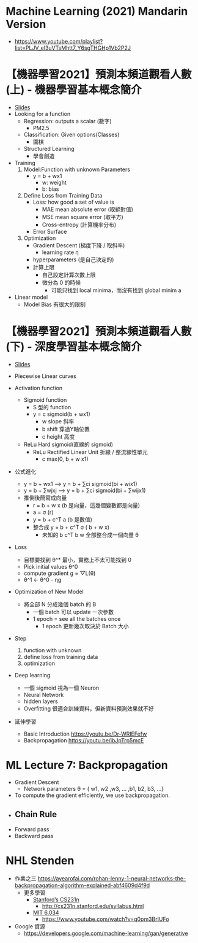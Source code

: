 # Machine Learning (2021) Mandarin Version
- https://www.youtube.com/playlist?list=PLJV_el3uVTsMhtt7_Y6sgTHGHp1Vb2P2J

# 【機器學習2021】預測本頻道觀看人數 (上) - 機器學習基本概念簡介
- [Slides](https://www.youtube.com/redirect?event=video_description&redir_token=QUFFLUhqbkVKWHF0bndkbmVBQTdMdVlfMVhuNko0dzRld3xBQ3Jtc0tsRzhvbDRuMGE0ckRGOUxCQ1pVUGtzVnNSUDdEQWU4eTJTMEJCTmRzZkpWSXM1LTRGbUdxaV9wSXZjMml4bTN2ZS1mVU1HOElHX21reHFDbUlvX0JvX2dEc0hfSWxOWmxPYkFCenMyS1hfU25wTTVwbw&q=https%3A%2F%2Fspeech.ee.ntu.edu.tw%2F%7Ehylee%2Fml%2Fml2021-course-data%2Fregression%2520%28v16%29.pdf) 
- Looking for a function
    - Regression: outputs a scalar (數字)
        - PM2.5
    - Classification: Given options(Classes)
        - 圍棋
    - Structured Learning
        - 學會創造
- Training
    1. Model:Function with unknown Parameters
        - y = b + wx1
            - w: weight
            - b: bias 
    2. Define Loss from Training Data 
        - Loss: how good a set of value is
            - MAE mean absolute error (取絕對值)
            - MSE mean square error (取平方)
            - Cross-entropy (計算機率分布)
        - Error Surface
    3. Optimization
        - Gradient Descent (梯度下降 / 取斜率)
            - learning rate η
        - hyperparameters (是自己決定的)
        - 計算上限
            - 自己設定計算次數上限
            - 微分為 0 的時候
                - 可能只找到 local minima，而沒有找到 global minim a
- Linear model
    - Model Bias 有很大的限制

# 【機器學習2021】預測本頻道觀看人數 (下) - 深度學習基本概念簡介

- [Slides](https://www.youtube.com/redirect?event=video_description&redir_token=QUFFLUhqbnBtQlVlTFlpWXVhQ0dnU2R4MHNRcUxfanhVQXxBQ3Jtc0tra2tMYlFJQ3FxZmMzWkNOUW5FMXVSUTQxYVNrcnhreVMxTlZsVVV4VG1WeEJXTjF4SHNfQnVUUzhDMVpqLTNMd2h0alNmbHktcUppNVB4Vmt2OFBRZVFRZ08wYWg1eC1HYll4bzBFaE1EOTJXQTRoSQ&q=https%3A%2F%2Fspeech.ee.ntu.edu.tw%2F%7Ehylee%2Fml%2Fml2021-course-data%2Fregression%2520%28v16%29.pdf)
- Piecewise Linear curves
- Activation function
    - Sigmoid function
        - S 型的 function
        - y = c sigmoid(b + wx1)
            - w slope 斜率
            - b shift 穿過Y軸位置
            - c height 高度
    - ReLu   Hard sigmoid(直線的 sigmoid)
        - ReLu Rectified Linear Unit 折線 / 整流線性單元
            - c max(0, b + w x1)

- 公式進化 
    - y = b + wx1 --> y = b + ∑ci sigmoid(bi + wix1)
    - y = b + ∑wjxj --> y = b + ∑ci sigmoid(bi + ∑wijx1)
    - 推倒後簡寫成向量
        - r = b + w x (b 是向量，這幾個變數都是向量)
        - a = σ (r)
        - y = b + c^T a (b 是數值)
        - 整合成 y = b + c^T σ ( b + w x)
            - 未知的 b c^T b w 全部整合成一個向量 θ
- Loss
    - 目標要找到 θ^* 最小，實務上不太可能找到 0
    - Pick initial values θ^0
    - compute gradient g = ▽L(θ)
    - θ^1 ← θ^0 - ηg
- Optimization of New Model
    - 將全部 N 分成幾個 batch 的 B
        - 一個 batch 可以 update 一次參數
        - 1 epoch = see all the batches once
            - 1 epoch 更新幾次取決於 Batch 大小
- Step
    1. function with unknown
    2. define loss from training data
    3. optimization
- Deep learning
    - 一個 sigmoid 視為一個 Neuron
    - Neural Network
    - hidden layers
    - Overfitting 很適合訓練資料，但新資料預測效果就不好
- 延伸學習
    - Basic Introduction https://youtu.be/Dr-WRlEFefw
    - Backpropagation https://youtu.be/ibJpTrp5mcE

# ML Lecture 7: Backpropagation
- Gradient Descent
    - Network parameters θ = { w1, w2 ,w3, ... ,b1, b2, b3, ...}
- To compute the gradient efficiently, we use backpropagation.
- Chain Rule
    - 
- Forward pass
- Backward pass

# NHL Stenden
- 作業之三 https://ayearofai.com/rohan-lenny-1-neural-networks-the-backpropagation-algorithm-explained-abf4609d4f9d
    - 更多學習
        - [Stanford’s CS231n](http://cs231n.stanford.edu/)
            - http://cs231n.stanford.edu/syllabus.html
        - [MIT 6.034](http://ocw.mit.edu/courses/electrical-engineering-and-computer-science/6-034-artificial-intelligence-fall-2010/)
            - https://www.youtube.com/watch?v=q0pm3BrIUFo
- Google 資源
    - https://developers.google.com/machine-learning/gan/generative